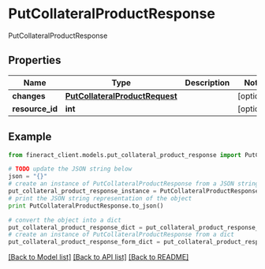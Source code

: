 # PutCollateralProductResponse

PutCollateralProductResponse

## Properties

Name | Type | Description | Notes
------------ | ------------- | ------------- | -------------
**changes** | [**PutCollateralProductRequest**](PutCollateralProductRequest.md) |  | [optional] 
**resource_id** | **int** |  | [optional] 

## Example

```python
from fineract_client.models.put_collateral_product_response import PutCollateralProductResponse

# TODO update the JSON string below
json = "{}"
# create an instance of PutCollateralProductResponse from a JSON string
put_collateral_product_response_instance = PutCollateralProductResponse.from_json(json)
# print the JSON string representation of the object
print PutCollateralProductResponse.to_json()

# convert the object into a dict
put_collateral_product_response_dict = put_collateral_product_response_instance.to_dict()
# create an instance of PutCollateralProductResponse from a dict
put_collateral_product_response_form_dict = put_collateral_product_response.from_dict(put_collateral_product_response_dict)
```
[[Back to Model list]](../README.md#documentation-for-models) [[Back to API list]](../README.md#documentation-for-api-endpoints) [[Back to README]](../README.md)


